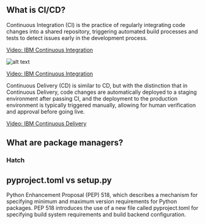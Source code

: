 ## What is CI/CD?

Continuous Integration (CI) is the practice of regularly integrating code changes into a shared repository, triggering automated build processes and tests to detect issues early in the development process.


[Video: IBM Continuous Integration](https://www.youtube.com/watch?v=1er2cjUq1UI)

![alt text]([https://github.com/[username]/[reponame]/blob/[branch]/image.jpg?raw=true](https://github.com/farnoosh27/NLP/blob/28e6cdc567ca7d47c54139c552707fd5da0c43c2/DevOps/Screenshot%202023-07-31%20at%203.54.34%20PM.png))

[Video: IBM Continuous Integration](https://www.youtube.com/watch?v=1er2cjUq1UI)


Continuous Delivery (CD) is similar to CD, but with the distinction that in Continuous Delivery, code changes are automatically deployed to a staging environment after passing CI, and the deployment to the production environment is typically triggered manually, allowing for human verification and approval before going live.


[Video: IBM Continuous Delivery](https://www.youtube.com/watch?v=2TTU5BB-k9U)



## What are package managers?
### Hatch

## pyproject.toml vs setup.py 

Python Enhancement Proposal (PEP) 518, which describes a mechanism for specifying minimum and maximum version requirements for Python packages. PEP 518 introduces the use of a new file called pyproject.toml for specifying build system requirements and build backend configuration.
